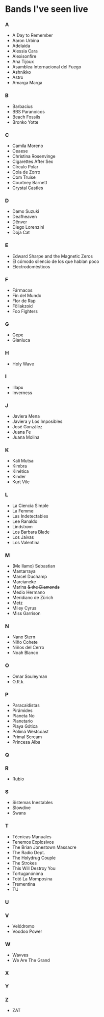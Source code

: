 # Bands I've seen live

### A
- A Day to Remember
- Aaron Urbina
- Adelaida
- Alessia Cara
- Alexisonfire
- Ana Tijoux
- Asamblea Internacional del Fuego
- Ashnikko
- Astro
- Amarga Marga
### B
- Barbacius
- BBS Paranoicos
- Beach Fossils
- Bronko Yotte
### C
- Camila Moreno
- Ceaese
- Christina Rosenvinge 
- Cigarettes After Sex
- Círculo Polar
- Cola de Zorro
- Com Truise
- Courtney Barnett
- Crystal Castles
### D
- Damo Suzuki
- Deafheaven
- Dënver
- Diego Lorenzini
- Doja Cat
### E
- Edward Sharpe and the Magnetic Zeros
- El cómodo silencio de los que hablan poco
- Electrodomésticos
### F
- Fármacos
- Fin del Mundo
- Flor de Rap
- Föllakzoid
- Foo Fighters
### G
- Gepe
- Gianluca
### H
- Holy Wave
### I
- Illapu
- Inverness
### J
- Javiera Mena
- Javiera y Los Imposibles
- José González
- Juana Fe
- Juana Molina
### K
- Kali Mutsa
- Kimbra
- Kinética
- Kinder
- Kurt Vile
### L
- La Ciencia Simple
- La Femme
- Las Indetectables
- Lee Ranaldo
- Lindstrøm
- Los Barbara Blade
- Los Jaivas
- Los Valentina
### M
- (Me llamo) Sebastian
- Mantarraya
- Marcel Duchamp
- Marcianeke
- Marina ~~& the Diamonds~~
- Medio Hermano
- Meridiano de Zürich
- Metz
- Miley Cyrus
- Miss Garrison
### N
- Nano Stern
- Niño Cohete
- Niños del Cerro
- Noah Blanco
### O
- Omar Souleyman
- O.R.k.
### P
- Paracaidistas
- Pirámides
- Planeta No
- Planetario
- Playa Gótica
- Polimá Westcoast
- Primal Scream
- Princesa Alba
### Q
### R
- Rubio
### S
- Sistemas Inestables
- Slowdive
- Swans
### T
- Técnicas Manuales
- Tenemos Explosivos
- The Brian Jonestown Massacre
- The Radio Dept.
- The Holydrug Couple
- The Strokes
- This Will Destroy You
- Tortuganónima
- Totó La Momposina
- Trementina
- TU
### U
### V
- Velódromo
- Voodoo Power
### W
- Wavves
- We Are The Grand
### X
### Y
### Z
- ZAT
